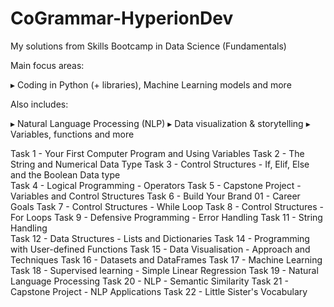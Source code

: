 # CoGrammar-HyperionDev

My solutions from Skills Bootcamp in Data Science (Fundamentals)

Main focus areas:

▸ Coding in Python (+ libraries),
   Machine Learning models 
   and more

Also includes:

▸ Natural Language Processing (NLP)
▸ Data visualization & storytelling
▸ Variables, functions and more

Task 1 - Your First Computer Program and Using Variables
Task 2 - The String and Numerical Data Type
Task 3 - Control Structures - If, Elif, Else and the Boolean Data type	
Task 4 - Logical Programming - Operators
Task 5 - Capstone Project - Variables and Control Structures
Task 6 - Build Your Brand 01 - Career Goals
Task 7 - Control Structures - While Loop
Task 8 - Control Structures - For Loops	
Task 9 - Defensive Programming - Error Handling
Task 11 - String Handling	
Task 12 - Data Structures - Lists and Dictionaries 
Task 14 - Programming with User-defined Functions
Task 15 - Data Visualisation - Approach and Techniques
Task 16 - Datasets and DataFrames
Task 17 - Machine Learning
Task 18 - Supervised learning - Simple Linear Regression
Task 19 - Natural Language Processing
Task 20 - NLP - Semantic Similarity
Task 21 - Capstone Project - NLP Applications
Task 22 - Little Sister's Vocabulary

